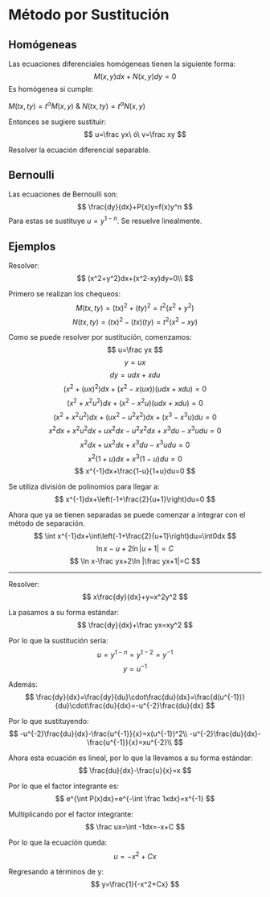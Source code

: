 # Método por Sustitución

## Homógeneas
Las ecuaciones diferenciales homógeneas tienen la siguiente forma:
$$
M(x,y)dx+N(x,y)dy=0
$$
Es homógenea si cumple:

$M(tx,ty)=t^\alpha M(x,y)$ & $N(tx,ty)=t^\alpha N(x,y)$

Entonces se sugiere sustituir:
$$
u=\frac yx\ ó\ v=\frac xy
$$

Resolver la ecuación diferencial separable.

## Bernoulli
Las ecuaciones de Bernoulli son:
$$
\frac{dy}{dx}+P(x)y=f(x)y^n
$$
Para estas se sustituye $u=y^{1-n}$. Se resuelve linealmente.

## Ejemplos
Resolver:
$$
(x^2+y^2)dx+(x^2-xy)dy=0\\
$$

Primero se realizan los chequeos:
$$
M(tx,ty)=(tx)^2+(ty)^2=t^2(x^2+y^2)
$$
$$
N(tx,ty)=(tx)^2-(tx)(ty)=t^2(x^2-xy)
$$

Como se puede resolver por sustitución, comenzamos:
$$
u=\frac yx
$$
$$
y=ux
$$
$$
dy=udx+xdu
$$
$$
(x^2+(ux)^2)dx+(x^2-x(ux))(udx+xdu)=0
$$
$$
(x^2+x^2u^2)dx+(x^2-x^2u)(udx+xdu)=0
$$
$$
(x^2+x^2u^2)dx+(ux^2-u^2x^2)dx+(x^3-x^3u)du=0
$$
$$
x^2dx+x^2u^2dx+ux^2dx-u^2x^2dx+x^3du-x^3udu=0
$$
$$
x^2dx+ux^2dx+x^3du-x^3udu=0
$$
$$
x^2(1+u)dx+x^3(1-u)du=0
$$
$$
x^{-1}dx+\frac{1-u}{1+u}du=0
$$

Se utiliza división de polinomios para llegar a:
$$
x^{-1}dx+\left(-1+\frac{2}{u+1}\right)du=0
$$

Ahora que ya se tienen separadas se puede comenzar a integrar con el método de separación.
$$
\int x^{-1}dx+\int\left(-1+\frac{2}{u+1}\right)du=\int0dx
$$
$$
\ln x-u+2\ln |u+1|=C
$$
$$
\ln x-\frac yx+2\ln |\frac yx+1|=C
$$

---
Resolver:
$$
x\frac{dy}{dx}+y=x^2y^2
$$

La pasamos a su forma estándar:
$$
\frac{dy}{dx}+\frac yx=xy^2
$$

Por lo que la sustitución sería:
$$
u=y^{1-n}=y^{1-2}=y^{-1}
$$
$$
y=u^{-1}
$$

Además:
$$
\frac{dy}{dx}=\frac{dy}{du}\cdot\frac{du}{dx}=\frac{d(u^{-1})}{du}\cdot\frac{du}{dx}=-u^{-2}\frac{du}{dx}
$$

Por lo que sustituyendo:
$$
-u^{-2}\frac{du}{dx}-\frac{u^{-1}}{x}=x(u^{-1})^2\\
-u^{-2}\frac{du}{dx}-\frac{u^{-1}}{x}=xu^{-2}\\
$$

Ahora esta ecuación es lineal, por lo que la llevamos a su forma estándar:
$$
\frac{du}{dx}-\frac{u}{x}=x
$$

Por lo que el factor integrante es:
$$
e^{\int P(x)dx}=e^{-\int \frac 1xdx}=x^{-1}
$$

Multiplicando por el factor integrante:
$$
\frac ux=\int -1dx=-x+C
$$

Por lo que la ecuación queda:
$$
u=-x^2+Cx
$$

Regresando a términos de y:
$$
y=\frac{1}{-x^2+Cx}
$$
